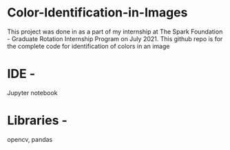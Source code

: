 # Color-Identification-in-Images
This project was done in as a part of my internship at The Spark Foundation - Graduate Rotation Internship Program on July 2021. This github repo is for the complete code for identification of colors in an image
# IDE - 
Jupyter notebook
# Libraries - 
opencv, pandas
